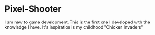 # Pixel-Shooter
I am new to game development. This is the first one I developed with the knowledge I have. It's inspiration is my childhood "Chicken Invaders"
